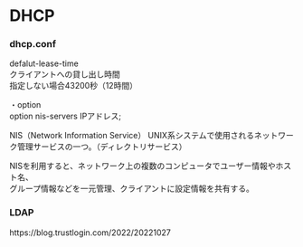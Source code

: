 <h1>DHCP</h1>

<h3>dhcp.conf</h3>

defalut-lease-time  
クライアントへの貸し出し時間  
指定しない場合43200秒（12時間）  

・option  
option nis-servers IPアドレス;  

NIS（Network Information Service） 
UNIX系システムで使用されるネットワーク管理サービスの一つ。（ディレクトリサービス）    
  
NISを利用すると、ネットワーク上の複数のコンピュータでユーザー情報やホスト名、  
グループ情報などを一元管理、クライアントに設定情報を共有する。  

<h3>LDAP</h3>  
https://blog.trustlogin.com/2022/20221027


